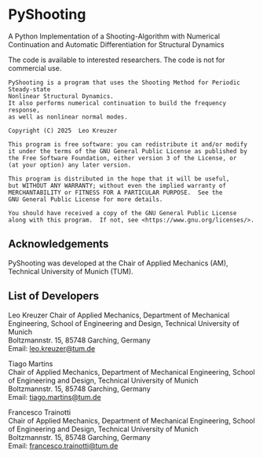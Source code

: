 # PyShooting

A Python Implementation of a Shooting-Algorithm with Numerical Continuation and Automatic Differentiation for Structural Dynamics

The code is available to interested researchers.
The code is not for commercial use.

    PyShooting is a program that uses the Shooting Method for Periodic Steady-state
    Nonlinear Structural Dynamics. 
    It also performs numerical continuation to build the frequency response,
    as well as nonlinear normal modes.

    Copyright (C) 2025  Leo Kreuzer

    This program is free software: you can redistribute it and/or modify
    it under the terms of the GNU General Public License as published by
    the Free Software Foundation, either version 3 of the License, or
    (at your option) any later version.

    This program is distributed in the hope that it will be useful,
    but WITHOUT ANY WARRANTY; without even the implied warranty of
    MERCHANTABILITY or FITNESS FOR A PARTICULAR PURPOSE.  See the
    GNU General Public License for more details.

    You should have received a copy of the GNU General Public License
    along with this program.  If not, see <https://www.gnu.org/licenses/>.

## Acknowledgements  
PyShooting was developed at the Chair of Applied Mechanics (AM), Technical University of Munich (TUM).

## List of Developers
Leo Kreuzer
Chair of Applied Mechanics, Department of Mechanical Engineering, School of Engineering and Design, Technical University of Munich  
Boltzmannstr. 15, 85748 Garching, Germany  
Email: leo.kreuzer@tum.de

Tiago Martins  
Chair of Applied Mechanics, Department of Mechanical Engineering, School of Engineering and Design, Technical University of Munich  
Boltzmannstr. 15, 85748 Garching, Germany  
Email: tiago.martins@tum.de

Francesco Trainotti  
Chair of Applied Mechanics, Department of Mechanical Engineering, School of Engineering and Design, Technical University of Munich  
Boltzmannstr. 15, 85748 Garching, Germany  
Email: francesco.trainotti@tum.de
